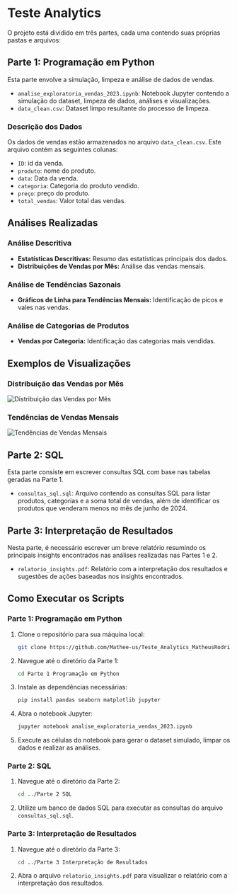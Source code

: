 
# Teste Analytics

O projeto está dividido em três partes, cada uma contendo suas próprias pastas e arquivos:

## Parte 1: Programação em Python
Esta parte envolve a simulação, limpeza e análise de dados de vendas.

  - `analise_exploratoria_vendas_2023.ipynb`: Notebook Jupyter contendo a simulação do dataset, limpeza de dados, análises e visualizações.
  - `data_clean.csv`: Dataset limpo resultante do processo de limpeza.

### Descrição dos Dados
Os dados de vendas estão armazenados no arquivo `data_clean.csv`. Este arquivo contém as seguintes colunas:
- `ID`: id da venda.
- `produto`: nome do produto.
- `data`: Data da venda.
- `categoria`: Categoria do produto vendido.
- `preço`: preço do produto.
- `total_vendas`: Valor total das vendas.

## Análises Realizadas
### Análise Descritiva
- **Estatísticas Descritivas:** Resumo das estatísticas principais dos dados.
- **Distribuições de Vendas por Mês:** Análise das vendas mensais.

### Análise de Tendências Sazonais
- **Gráficos de Linha para Tendências Mensais:** Identificação de picos e vales nas vendas.

### Análise de Categorias de Produtos
- **Vendas por Categoria:** Identificação das categorias mais vendidas.

## Exemplos de Visualizações
### Distribuição das Vendas por Mês

![Distribuição das Vendas por Mês](vendas_mensais.png)

### Tendências de Vendas Mensais
![Tendências de Vendas Mensais](vendas_categorias.png)

## Parte 2: SQL
Esta parte consiste em escrever consultas SQL com base nas tabelas geradas na Parte 1.

  - `consultas_sql.sql`: Arquivo contendo as consultas SQL para listar produtos, categorias e a soma total de vendas, além de identificar os produtos que venderam menos no mês de junho de 2024.

## Parte 3: Interpretação de Resultados
Nesta parte, é necessário escrever um breve relatório resumindo os principais insights encontrados nas análises realizadas nas Partes 1 e 2.
-  `relatorio_insights.pdf`: Relatório com a interpretação dos resultados e sugestões de ações baseadas nos insights encontrados.

## Como Executar os Scripts

### Parte 1: Programação em Python
1. Clone o repositório para sua máquina local:
   ```sh
   git clone https://github.com/Mathee-us/Teste_Analytics_MatheusRodriguesFerreira.git
   ```
2. Navegue até o diretório da Parte 1:
   ```sh
   cd Parte 1 Programação em Python
   ```
3. Instale as dependências necessárias:
   ```sh
   pip install pandas seaborn matplotlib jupyter
   ```
4. Abra o notebook Jupyter:
   ```sh
   jupyter notebook analise_exploratoria_vendas_2023.ipynb
   ```
5. Execute as células do notebook para gerar o dataset simulado, limpar os dados e realizar as análises.

### Parte 2: SQL
1. Navegue até o diretório da Parte 2:
   ```sh
   cd ../Parte 2 SQL
   ```
2. Utilize um banco de dados SQL para executar as consultas do arquivo `consultas_sql.sql`.

### Parte 3: Interpretação de Resultados
1. Navegue até o diretório da Parte 3:
   ```sh
   cd ../Parte 3 Interpretação de Resultados
   ```
2. Abra o arquivo `relatorio_insights.pdf` para visualizar o relatório com a interpretação dos resultados.


